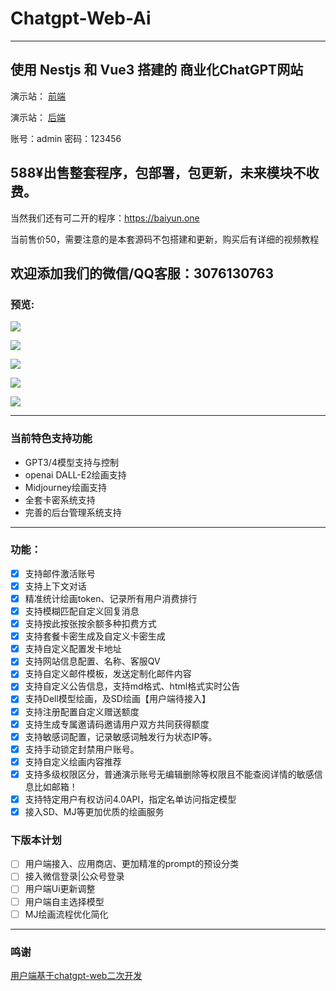 # Chatgpt-Web-Ai
---
使用 Nestjs 和 Vue3 搭建的 商业化ChatGPT网站
---

演示站： [前端](https://aibot.sbs)

演示站： [后端](https://aibot.sbs/nineai/admin/#/login)

账号：admin    密码：123456

588¥出售整套程序，包部署，包更新，未来模块不收费。
---
当然我们还有可二开的程序：https://baiyun.one

当前售价50，需要注意的是本套源码不包搭建和更新，购买后有详细的视频教程

欢迎添加我们的微信/QQ客服：3076130763
---
### 预览:

![](https://bhimgs.com/i/2023/06/16/otb584.png)

![](https://bhimgs.com/i/2023/06/16/otb4qs.png)

![](https://bhimgs.com/i/2023/06/16/otb9vj.png)

![](https://bhimgs.com/i/2023/06/16/otbg08.png)

![](https://bhimgs.com/i/2023/06/16/otbqjr.png)

---
### 当前特色支持功能
- GPT3/4模型支持与控制
- openai DALL-E2绘画支持
- Midjourney绘画支持
- 全套卡密系统支持
- 完善的后台管理系统支持
---
### 功能：
- [x] 支持邮件激活账号
- [x] 支持上下文对话
- [x] 精准统计绘画token、记录所有用户消费排行
- [x] 支持模糊匹配自定义回复消息
- [x] 支持按此按张按余额多种扣费方式
- [x] 支持套餐卡密生成及自定义卡密生成
- [x] 支持自定义配置发卡地址
- [x] 支持网站信息配置、名称、客服QV
- [x] 支持自定义邮件模板，发送定制化邮件内容
- [x] 支持自定义公告信息，支持md格式、html格式实时公告
- [x] 支持Dell模型绘画，及SD绘画【用户端待接入】
- [x] 支持注册配置自定义赠送额度
- [x] 支持生成专属邀请码邀请用户双方共同获得额度
- [x] 支持敏感词配置，记录敏感词触发行为状态IP等。
- [x] 支持手动锁定封禁用户账号。
- [x] 支持自定义绘画内容推荐
- [x] 支持多级权限区分，普通演示账号无编辑删除等权限且不能查阅详情的敏感信息比如邮箱！
- [x]  支持特定用户有权访问4.0API，指定名单访问指定模型
- [x]  接入SD、MJ等更加优质的绘画服务

### 下版本计划
- [ ]  用户端接入、应用商店、更加精准的prompt的预设分类
- [ ]  接入微信登录|公众号登录
- [ ]  用户端Ui更新调整
- [ ]  用户端自主选择模型
- [ ]  MJ绘画流程优化简化
---

### 鸣谢
[用户端基于chatgpt-web二次开发](https://github.com/Chanzhaoyu/chatgpt-web)
